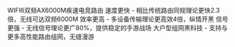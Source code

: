 WIFI6双频AX6000M疾速电竞路由
速度更快 - 相比传统路由同规理论更快2.3倍，无线可达双频6000M
效率更高 - 多设备传输理论更高效4倍，纵情开黑
信号更强 - 无线信号理论更广80%，提供稳定的手游战场
大户型组网黑科技 - 支持与更多高性能路由组网，无缝漫游

